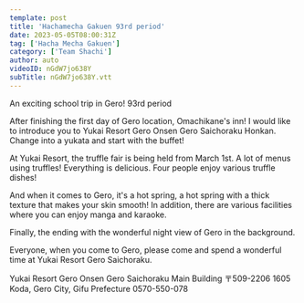 ```yaml
---
template: post
title: 'Hachamecha Gakuen 93rd period'
date: 2023-05-05T08:00:31Z
tag: ['Hacha Mecha Gakuen']
category: ['Team Shachi']
author: auto 
videoID: nGdW7jo638Y
subTitle: nGdW7jo638Y.vtt
---
```

An exciting school trip in Gero! 93rd period

After finishing the first day of Gero location, Omachikane's inn! I would like to introduce you to Yukai Resort Gero Onsen Gero Saichoraku Honkan. Change into a yukata and start with the buffet!

At Yukai Resort, the truffle fair is being held from March 1st. A lot of menus using truffles! Everything is delicious. Four people enjoy various truffle dishes!

And when it comes to Gero, it's a hot spring, a hot spring with a thick texture that makes your skin smooth! In addition, there are various facilities where you can enjoy manga and karaoke.

Finally, the ending with the wonderful night view of Gero in the background.

Everyone, when you come to Gero, please come and spend a wonderful time at Yukai Resort Gero Saichoraku.

Yukai Resort Gero Onsen Gero Saichoraku Main Building
〒509-2206
1605 Koda, Gero City, Gifu Prefecture
0570-550-078